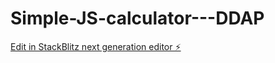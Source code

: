 # Simple-JS-calculator---DDAP

[Edit in StackBlitz next generation editor ⚡️](https://stackblitz.com/~/github.com/HalalShawarmawithsmokedbeef/Simple-JS-calculator---DDAP)